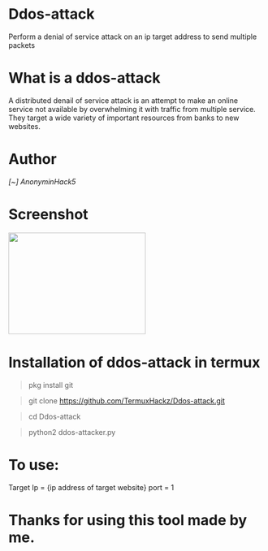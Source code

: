 # Ddos-attack
Perform a denial of service attack on an ip target address to send multiple packets 

# What is a ddos-attack
A distributed denail of service attack is an attempt to make an online service not available by overwhelming it with traffic from multiple service. They target a wide variety of important resources from banks to new websites.

# Author
*[~] AnonyminHack5*

# Screenshot
<img src="https://github.com/TermuxHackz/Ddos-attack/blob/master/IMG_20201230_070007.png" width="270px" height="200px"/>

# Installation of ddos-attack in termux
> pkg install git

> git clone https://github.com/TermuxHackz/Ddos-attack.git

> cd Ddos-attack

> python2 ddos-attacker.py

# To use:
Target Ip = {ip address of target website}
port = 1 

# Thanks for using this tool made by me.
